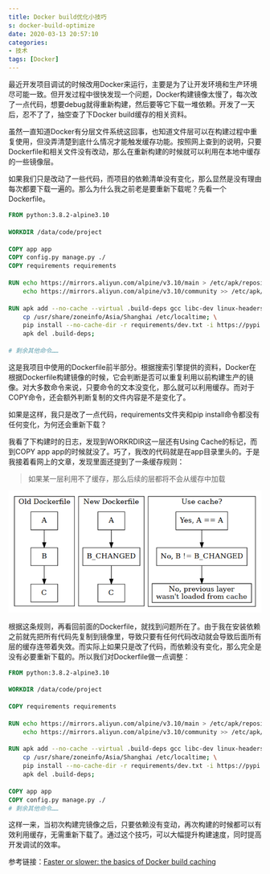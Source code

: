 ```yaml
---
title: Docker build优化小技巧
s: docker-build-optimize
date: 2020-03-13 20:57:10
categories:
- 技术
tags: [Docker]
---
```


最近开发项目调试的时候改用Docker来运行，主要是为了让开发环境和生产环境尽可能一致。但开发过程中很快发现一个问题，Docker构建镜像太慢了，每次改了一点代码，想要debug就得重新构建，然后要等它下载一堆依赖。开发了一天后，忍不了了，抽空查了下Docker build缓存的相关资料。

<!--more-->

虽然一直知道Docker有分层文件系统这回事，也知道文件层可以在构建过程中重复使用，但没弄清楚到底什么情况才能触发缓存功能。按照网上查到的说明，只要Dockerfile和相关文件没有改动，那么在重新构建的时候就可以利用在本地中缓存的一些镜像层。

如果我们只是改动了一些代码，而项目的依赖清单没有变化，那么显然是没有理由每次都要下载一遍的。那么为什么我之前老是要重新下载呢？先看一个Dockerfile。

```dockerfile
FROM python:3.8.2-alpine3.10

WORKDIR /data/code/project

COPY app app
COPY config.py manage.py ./
COPY requirements requirements

RUN echo https://mirrors.aliyun.com/alpine/v3.10/main > /etc/apk/repositories; \
    echo https://mirrors.aliyun.com/alpine/v3.10/community >> /etc/apk/repositories

RUN apk add --no-cache --virtual .build-deps gcc libc-dev linux-headers tzdata;\
    cp /usr/share/zoneinfo/Asia/Shanghai /etc/localtime; \
    pip install --no-cache-dir -r requirements/dev.txt -i https://pypi.tuna.tsinghua.edu.cn/simple/; \
    apk del .build-deps;

# 剩余其他命令……
```

这是我项目中使用的Dockerfile前半部分。根据搜索引擎提供的资料，Docker在根据Dockerfile构建镜像的时候，它会判断是否可以重复利用以前构建生产的镜像。对大多数命令来说，只要命令的文本没变化，那么就可以利用缓存。而对于COPY命令，还会额外判断复制的文件内容是不是变化了。

如果是这样，我只是改了一点代码，requirements文件夹和pip install命令都没有任何变化，为何还会重新下载？

我看了下构建时的日志，发现到WORKRDIR这一层还有Using Cache的标记，而到COPY app app的时候就没了。巧了，我改的代码就是在app目录里头的。于是我接着看网上的文章，发现里面还提到了一条缓存规则：

> 如果某一层利用不了缓存，那么后续的层都将不会从缓存中加载

![](/img/docker_build_opt/cache-algorithm.png)

根据这条规则，再看回前面的Dockerfile，就找到问题所在了。由于我在安装依赖之前就先把所有代码先复制到镜像里，导致只要有任何代码改动就会导致后面所有层的缓存连带着失效。而实际上如果只是改了代码，而依赖没有变化，那么完全是没有必要重新下载的。所以我们对Dockerfile做一点调整：

```dockerfile
FROM python:3.8.2-alpine3.10

WORKDIR /data/code/project

COPY requirements requirements

RUN echo https://mirrors.aliyun.com/alpine/v3.10/main > /etc/apk/repositories; \
    echo https://mirrors.aliyun.com/alpine/v3.10/community >> /etc/apk/repositories

RUN apk add --no-cache --virtual .build-deps gcc libc-dev linux-headers tzdata;\
    cp /usr/share/zoneinfo/Asia/Shanghai /etc/localtime; \
    pip install --no-cache-dir -r requirements/dev.txt -i https://pypi.tuna.tsinghua.edu.cn/simple/; \
    apk del .build-deps;

COPY app app
COPY config.py manage.py ./
# 剩余其他命令……
```

这样一来，当初次构建完镜像之后，只要依赖没有变动，再次构建的时候都可以有效利用缓存，无需重新下载了。通过这个技巧，可以大幅提升构建速度，同时提高开发调试的效率。

参考链接：[Faster or slower: the basics of Docker build caching](https://pythonspeed.com/articles/docker-caching-model/)


